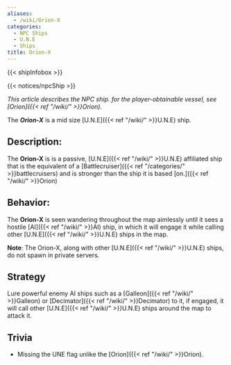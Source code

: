 ```yaml
---
aliases:
  - /wiki/Orion-X
categories:
  - NPC Ships
  - U.N.E
  - Ships
title: Orion-X
---
```


{{< shipInfobox >}}

{{< notices/npcShip >}}

_This article describes the NPC ship. for the player-obtainable vessel, see [Orion]({{< ref "/wiki/" >}}Orion)._

The **_Orion-X_** is a mid size [U.N.E]({{< ref "/wiki/" >}}U.N.E) ship.

## Description:

The **Orion-X** is is a passive, [U.N.E]({{< ref "/wiki/" >}}U.N.E) affiliated ship that is the equivalent of a [Battlecruiser]({{< ref "/categories/" >}}battlecruisers) and is stronger than the ship it is based [on.]({{< ref "/wiki/" >}}Orion)

## Behavior:

The **Orion-X** is seen wandering throughout the map aimlessly until it sees a hostile [AI]({{< ref "/wiki/" >}}AI) ship, in which it will engage it while calling other [U.N.E]({{< ref "/wiki/" >}}U.N.E) ships in the map.

**Note**: The Orion-X, along with other [U.N.E]({{< ref "/wiki/" >}}U.N.E) ships, do not spawn in private servers.

## Strategy

Lure powerful enemy AI ships such as a [Galleon]({{< ref "/wiki/" >}}Galleon) or [Decimator]({{< ref "/wiki/" >}}Decimator) to it, if engaged, it will call other [U.N.E]({{< ref "/wiki/" >}}U.N.E) ships around the map to attack it.

## Trivia

- Missing the UNE flag unlike the [Orion]({{< ref "/wiki/" >}}Orion).
